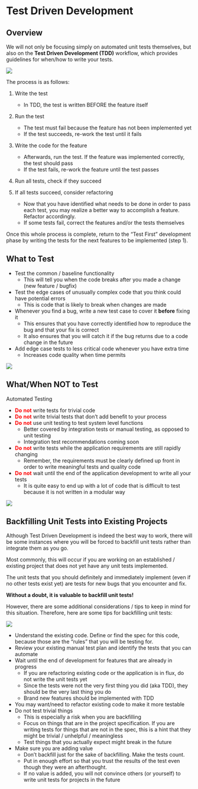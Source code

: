 # Test Driven Development

## Overview 

We will not only be focusing simply on automated unit tests themselves, but also on the **Test Driven Development (TDD)** workflow, which provides guidelines for when/how to write your tests.

![](img%5CTesting20.png)

The process is as follows: 

1. Write the test
    * In TDD, the test is written BEFORE the feature itself
  
2. Run the test
    * The test must fail because the feature has not been implemented yet
    * If the test succeeds, re-work the test until it fails
  
3. Write the code for the feature
    * Afterwards, run the test. If the feature was implemented correctly, the test should pass
    * If the test fails, re-work the feature until the test passes

4. Run all tests, check if they succeed

5. If all tests succeed, consider refactoring
    * Now that you have identified what needs to be done in order to pass each test, you may realize a better way to accomplish a feature. Refactor accordingly.
    * If some tests fail, correct the features and/or the tests themselves
 
Once this whole process is complete, return to the “Test First” development phase by writing the tests for the next features to be implemented (step 1).

## What to Test

* Test the common / baseline functionality
    * This will tell you when the code breaks after you made a change (new feature / bugfix)
* Test the edge cases of unusually complex code that you think could have potential errors
    * This is code that is likely to break when changes are made
* Whenever you find a bug, write a new test case to cover it **before** fixing it
    * This ensures that you have correctly identified how to reproduce the bug and that your fix is correct
    * It also ensures that you will catch it if the bug returns due to a code change in the future
* Add edge case tests to less critical code whenever you have extra time
    * Increases code quality when time permits

![](img%5CTesting21.png)

## What/When NOT to Test

Automated Testing

* <span style="color:#FF0000"> __Do__ </span>   <span style="color:#FF0000"> __not__ </span>  write tests for trivial code
* <span style="color:#FF0000"> __Do__ </span>   <span style="color:#FF0000"> __not__ </span>  write trivial tests that don’t add benefit to your process
* <span style="color:#FF0000"> __Do__ </span>   <span style="color:#FF0000"> __not__ </span>  use unit testing to test system level functions
    * Better covered by integration tests or manual testing, as opposed to unit testing
    * Integration test recommendations coming soon
* <span style="color:#FF0000"> __Do__ </span>   <span style="color:#FF0000"> __not__ </span>  write tests while the application requirements are still rapidly changing
    * Remember, the requirements must be clearly defined up front in order to write meaningful tests and quality code
* <span style="color:#FF0000"> __Do__ </span>   <span style="color:#FF0000"> __not__ </span>  wait until the end of the application development to write all your tests
    * It is quite easy to end up with a lot of code that is difficult to test because it is not written in a modular way

![](img%5CTesting22.png)

## Backfilling Unit Tests into Existing Projects

Although Test Driven Development is indeed the best way to work, there will be some instances where you will be forced to backfill unit tests rather than integrate them as you go.

Most commonly, this will occur if you are working on an established / existing project that does not yet have any unit tests implemented.

The unit tests that you should definitely and immediately implement (even if no other tests exist yet) are tests for new bugs that you encounter and fix.

**Without a doubt, it is valuable to backfill unit tests!**

However, there are some additional considerations / tips to keep in mind for this situation. Therefore, here are some tips for backfilling unit tests: 

![](img%5CTesting24.png)

  * Understand the existing code. Define or find the spec for this code, because those are the “rules” that you will be testing for.
  * Review your existing manual test plan and identify the tests that you can automate
  * Wait until the end of development for features that are already in progress
      * If you are refactoring existing code or the application is in flux, do not write the unit tests yet
      * Since the tests were not the very first thing you did (aka TDD), they should be the very last thing you do
      * Brand new features should be implemented with TDD
  * You may want/need to refactor existing code to make it more testable
  * Do not test trivial things
      * This is especially a risk when you are backfilling
      * Focus on things that are in the project specification. If you are writing tests for things that are not in the spec, this is a hint that they might be trivial / unhelpful / meaningless
      * Test things that you actually expect might break in the future
  * Make sure you are adding value
      * Don’t backfill just for the sake of backfilling. Make the tests count.
      * Put in enough effort so that you trust the results of the test even though they were an afterthought.
      * If no value is added, you will not convince others (or yourself) to write unit tests for projects in the future

